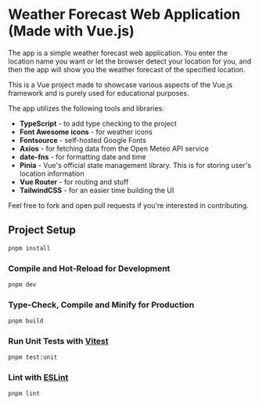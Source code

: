 # Weather Forecast Web Application (Made with Vue.js)

The app is a simple weather forecast web application. You enter the location name you want or let the browser detect your location for you, and then the app will show you the weather forecast of the specified location.

This is a Vue project made to showcase various aspects of the Vue.js framework and is purely used for educational purposes.

The app utilizes the following tools and libraries:

- **TypeScript** - to add type checking to the project
- **Font Awesome icons** - for weather icons
- **Fontsource** - self-hosted Google Fonts
- **Axios** - for fetching data from the Open Meteo API service
- **date-fns** - for formatting date and time
- **Pinia** - Vue's official state management library. This is for storing user's location information
- **Vue Router** - for routing and stuff
- **TailwindCSS** - for an easier time building the UI

Feel free to fork and open pull requests if you're interested in contributing.

## Project Setup

```sh
pnpm install
```

### Compile and Hot-Reload for Development

```sh
pnpm dev
```

### Type-Check, Compile and Minify for Production

```sh
pnpm build
```

### Run Unit Tests with [Vitest](https://vitest.dev/)

```sh
pnpm test:unit
```

### Lint with [ESLint](https://eslint.org/)

```sh
pnpm lint
```
